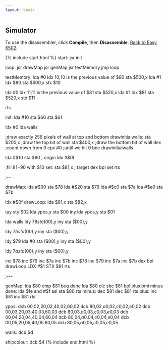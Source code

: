 ```yaml
---
layout: basic
---
```


<h2>Simulator</h2>

To use the disassembler, click **Compile**, then **Disassemble**. [Back to Easy 6502](index.html).

{% include start.html %}
start:
  jsr init

loop:
  jsr drawMap
  jsr genMap
  jsr testMemory
  jmp loop

testMemory:
  lda #0
  ldx $10    ;$10 is the previous value of $80
  sta $500,x
  lda #1
  ldx $80
  sta $500,x
  stx $10

  lda #0
  ldx $11    ;$11 is the previous value of $81
  sta $520,x
  lda #1
  ldx $81
  sta $520,x
  stx $11

  rts

init:
  lda #10
  sta $60
  sta $61

  ldx #0
  lda walls

;draw exactly 256 pixels of wall at top and bottom
drawinitialwalls:
  sta $200,x ;draw the top bit of wall
  sta $400,x ;draw the bottom bit of wall
  dex        ;count down from 0
  cpx #0     ;until we hit 0
  bne drawinitialwalls

  lda #$10
  sta $80  ; origin
  ldx #$0f

;fill $81-$90 with $10
set:
  sta $81,x  ; target
  dex
  bpl set
  rts

;--

drawMap:
  lda #$00
  sta $78
  lda #$20
  sta $79
  lda #$c0
  sta $7a
  lda #$e0
  sta $7b

  ldx #$0f
drawLoop:
  lda $81,x
  sta $82,x

  tay
  sty $02
  lda ypos,y
  sta $00
  iny
  lda ypos,y
  sta $01

  lda walls
  ldy $78
  sta ($00),y
  iny
  sta ($00),y

  ldy $7b
  sta ($00),y
  iny
  sta ($00),y

  ldy $79
  lda #0
  sta ($00),y
  iny
  sta ($00),y

  ldy $7a
  sta ($00),y
  iny
  sta ($00),y

  inc $78
  inc $79
  inc $7a
  inc $7b
  inc $78
  inc $79
  inc $7a
  inc $7b
  dex
  bpl drawLoop
  LDX #$1
  STX $91
  rts

;---

genMap:
  lda $80
  cmp $81
  beq done
  lda $80
  clc
  sbc $81
  bpl plus
  bmi minus
done:
  lda $fe
  and #$f
  asl
  sta $80
  rts
minus:
  dec $81
  dec $81
  rts
plus:
  inc $81
  inc $81
  rts

ypos:
  dcb $00,$02,$20,$02,$40,$02,$60,$02
  dcb $80,$02,$a0,$02,$c0,$02,$e0,$02
  dcb $00,$03,$20,$03,$40,$03,$60,$03
  dcb $80,$03,$a0,$03,$c0,$03,$e0,$03
  dcb $00,$04,$20,$04,$40,$04,$60,$04
  dcb $80,$04,$a0,$04,$c0,$04,$e0,$04
  dcb $00,$05,$20,$05,$40,$05,$60,$05
  dcb $80,$05,$a0,$05,$c0,$05,$e0,$05

walls:
  dcb $d

shipcolour:
  dcb $4
{% include end.html %}
